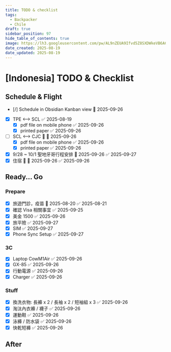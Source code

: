 ```yaml
---
title: TODO & checklist
tags:
  - Backpacker
  - Chile
draft: true
sidebar_position: 97
hide_table_of_contents: true
image: https://lh3.googleusercontent.com/pw/AL9nZEUA9Ifvd5Z8SXDWkeVB6AC4MPGwnXaL6kBXNPoXwOQQ2jOcZ1Jw_0p8TKK8C3ZX0e67_FOY15eDrm7aaXSQJcKtoUzC80SAQEHsaBy6qS2AqNNs5VUFNXBKm439y_1wkvmDl-PnL8ReojnIumNlEvOXBg=w800-no?authuser=0
date_created: 2025-08-19
date_updated: 2025-08-19
---
```


# [Indonesia] TODO & Checklist

## Schedule & Flight

- [/] Schedule in Obsidian Kanban view 📅 2025-09-26
- [x] TPE <--> SCL ✅ 2025-08-19
	- [x] pdf file on mobile phone ✅ 2025-09-26
	- [x] printed paper ✅ 2025-09-26
- [ ] SCL <--> CJC 🔺 📅 2025-09-26
	- [x] pdf file on mobile phone ✅ 2025-09-26
	- [x] printed paper ✅ 2025-09-26
- [x] 9/28 ~ 10/1 聖地牙哥行程安排 📅 2025-09-26 ✅ 2025-09-27
- [x] 住宿 🔺 📅 2025-09-26 ✅ 2025-09-26

## Ready... Go

### Prepare

- [x] 旅遊門診，疫苗 📅 2025-08-20 ✅ 2025-08-21
- [x] 確認 Visa 相關事宜 ✅ 2025-09-25
- [x] 美金 1500 ✅ 2025-09-26
- [x] 旅平險 ✅ 2025-09-27
- [x] SIM ✅ 2025-09-27
- [x] Phone Sync Setup ✅ 2025-09-27

### 3C

- [x] Laptop CowM1Air ✅ 2025-09-26
- [x] GX-85 ✅ 2025-09-26
- [x] 行動電源 ✅ 2025-09-26
- [x] Charger ✅ 2025-09-26

### Stuff

- [x] 換洗衣物: 長褲 x 2 / 長袖 x 2 / 短袖組 x 3 ✅ 2025-09-26
- [x] 淘汰內衣褲 / 襪子 ✅ 2025-09-26
- [x] 運動鞋 ✅ 2025-09-26
- [x] 泳褲 / 防水袋 ✅ 2025-09-26
- [x] 快乾短褲 ✅ 2025-09-26

## After
